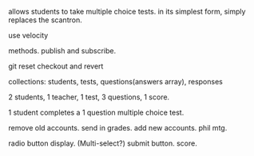 <p>allows students to take multiple choice tests. in its simplest form, simply replaces the scantron.</p>
<p>use velocity</p>
<p>methods.  publish and subscribe.</p>
<p>git reset checkout and revert</p>
<p>collections: students, tests, questions(answers array), responses</p>
<p>2 students, 1 teacher, 1 test, 3 questions, 1 score.</p>
<p>1 student completes a 1 question multiple choice test.</p>
<p>remove old accounts. send in grades. add new accounts. phil mtg.</p>
<p>radio button display. (Multi-select?) submit button. score.</p>
